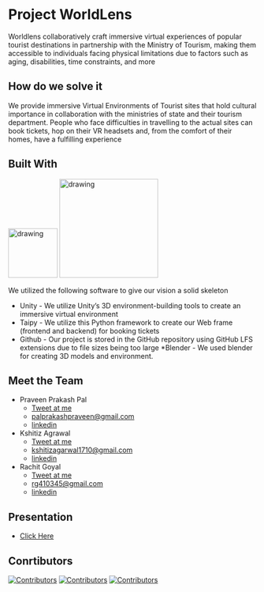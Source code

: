 
# Project WorldLens 

Worldlens collaboratively craft immersive virtual experiences of popular tourist destinations in partnership with the Ministry of Tourism, making them accessible to individuals facing physical limitations due to factors such as aging, disabilities, time constraints, and more 
## How do we solve it 
We provide immersive Virtual Environments of Tourist sites that hold cultural importance in collaboration with the ministries of state and their tourism department. People who face difficulties in travelling to the actual sites can book tickets, hop on their VR headsets and, from the comfort of their homes, have a fulfilling experience 
## Built With
 <img src="https://1000logos.net/wp-content/uploads/2021/10/Unity-logo.png" alt="drawing" width="100"/>
 <img src="https://www.taipy.io/wp-content/uploads/2023/10/Inline-Color.png" alt="drawing" width="200"/>

We utilized the following software to give our vision a solid skeleton
* Unity - We utilize Unity’s 3D environment-building tools to create an immersive virtual environment 
* Taipy - We utilize this Python framework to create our Web frame (frontend and backend) for booking tickets  
* Github - Our project is stored in the GitHub repository using GitHub LFS extensions due to file sizes being too large
*Blender - We used blender for creating 3D models and environment.  
## Meet the Team
- Praveen Prakash Pal 
  - [Tweet at me](https://twitter.com/Praveen_p_a_l) 
  - palprakashpraveen@gmail.com 
  - [linkedin](https://www.linkedin.com/in/praveen-prakash-pal-728820256/)
- Kshitiz Agrawal
  - [Tweet at me](https://twitter.com/kshitiz_1710)        
  - kshitizagarwal1710@gmail.com
  - [linkedin](https://www.linkedin.com/in/kshitiz-agarwal-5360b4158/)
- Rachit Goyal
  - [Tweet at me](https://twitter.com/Rachit_goyal246) 
  - rg410345@gmail.com
  - [linkedin](https://www.linkedin.com/in/rachit-goyal-640b89247/)
## Presentation
- [Click Here](https://www.canva.com/design/DAFzOh0lmXA/eVELiyRzD-L1QNtOt_goMQ/edit?utm_content=DAFzOh0lmXA&utm_campaign=designshare&utm_medium=link2&utm_source=sharebutton)
## Conrtibutors
[![Contributors](https://contrib.rocks/image?repo=ksh1710/WorldLens-hackcbs)](https://github.com/ksh1710/WorldLens-hackcbs/graphs/contributors)
[![Contributors](https://contrib.rocks/image?repo=rachit-goyal1071/flutter-eventifyer)](https://github.com/rachit-goyal1071/flutter-eventifyer/graphs/contributors)
[![Contributors](https://contrib.rocks/image?repo=Pal-prakash/desktop)](https://github.com/Pal-prakash/desktop/graphs/contributors)
